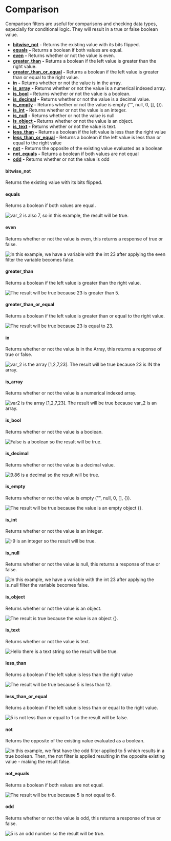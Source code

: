 # Comparison

​Comparison filters are useful for comparisons and checking data types, especially for conditional logic. They will result in a true or false boolean value.

* [**bitwise\_not**](comparison.md#bitwise_not) **-** Returns the existing value with its bits flipped.
* [**equals**](comparison.md#undefined) **-** Returns a boolean if both values are equal.
* [**even**](comparison.md#even) **-** Returns whether or not the value is even.
* [**greater\_than**](comparison.md#greater_than) **-** Returns a boolean if the left value is greater than the right value.
* [**greater\_than\_or\_equal**](comparison.md#undefined) **-** Returns a boolean if the left value is greater than or equal to the right value.
* [**in**](comparison.md#in) **-** Returns whether or not the value is in the array.
* [**is\_array**](comparison.md#is_array) **-** Returns whether or not the value is a numerical indexed array.
* [**is\_bool**](comparison.md#is_bool) **-** Returns whether or not the value is a boolean.
* [**is\_decimal**](comparison.md#undefined) **-** Returns whether or not the value is a decimal value.
* [**is\_empty**](comparison.md#is_empty) **-** Returns whether or not the value is empty ("", null, 0, \[], {}).
* [**is\_int**](comparison.md#is_int) **-** Returns whether or not the value is an integer.
* [**is\_null**](comparison.md#is_null) **-** Returns whether or not the value is null
* [**is\_object**](comparison.md#undefined) **-** Returns whether or not the value is an object.
* [**is\_text**](comparison.md#is_text) **-** Returns whether or not the value is text.
* [**less\_than**](comparison.md#less_than) **-** Returns a boolean if the left value is less than the right value
* [**less\_than\_or\_equal**](comparison.md#less_than_or_equal) **-** Returns a boolean if the left value is less than or equal to the right value
* [**not**](comparison.md#not) **-** Returns the opposite of the existing value evaluated as a boolean
* [**not\_equals**](comparison.md#undefined) **-** Returns a boolean if both values are not equal
* [**odd**](comparison.md#odd) **-** Returns whether or not the value is odd

#### **bitwise\_not**

Returns the existing value with its bits flipped.

#### **equals**

Returns a boolean if both values are equa&#x6C;**.**

![var\_2 is also 7, so in this example, the result will be true.](<../../.gitbook/assets/CleanShot 2022-01-13 at 15.01.13.png>)

#### even

Returns whether or not the value is even, this returns a response of true or false.

![In this example, we have a variable with the int 23 after applying the even filter the variable becomes false.](<../../.gitbook/assets/CleanShot 2022-01-13 at 15.04.49.png>)

#### greater\_than

Returns a boolean if the left value is greater than the right value.

![The result will be true because 23 is greater than 5.](<../../.gitbook/assets/CleanShot 2022-01-13 at 15.07.33.png>)

#### greater\_than\_or\_equal

Returns a boolean if the left value is greater than or equal to the right value.

![The result will be true because 23 is equal to 23.](<../../.gitbook/assets/CleanShot 2022-01-13 at 15.09.29.png>)

#### in

Returns whether or not the value is in the Array, this returns a response of true or false.

![var\_2 is the array \[1,2,7,23\]. The result will be true because 23 is IN the array.](<../../.gitbook/assets/CleanShot 2022-01-13 at 15.14.49.png>)

#### is\_array

Returns whether or not the value is a numerical indexed array.

![var2 is the array \[1,2,7,23\]. The result will be true because var\_2 is an array.](<../../.gitbook/assets/CleanShot 2022-01-13 at 15.19.49.png>)

#### is\_bool

Returns whether or not the value is a boolean.

![False is a boolean so the result will be true.](<../../.gitbook/assets/CleanShot 2022-01-13 at 15.21.41.png>)

#### is\_decimal

Returns whether or not the value is a decimal value.

![9.86 is a decimal so the result will be true.](<../../.gitbook/assets/CleanShot 2022-01-13 at 15.22.46.png>)

#### is\_empty

Returns whether or not the value is empty ("", null, 0, \[], {}).

![The result will be true because the value is an empty object {}.](<../../.gitbook/assets/CleanShot 2022-01-13 at 15.25.25.png>)

#### is\_int

Returns whether or not the value is an integer.

![-9 is an integer so the result will be true.](<../../.gitbook/assets/CleanShot 2022-01-13 at 15.28.01.png>)

#### is\_null

Returns whether or not the value is null, this returns a response of true or false.

![In this example, we have a variable with the int 23 after applying the is\_null filter the variable becomes false.](<../../.gitbook/assets/CleanShot 2022-01-13 at 15.40.32.png>)

#### is\_object

Returns whether or not the value is an object.

![The result is true because the value is an object {}.](<../../.gitbook/assets/CleanShot 2022-01-13 at 16.17.50.png>)

#### &#x20;is\_text

Returns whether or not the value is text.

![Hello there is a text string so the result will be true.](<../../.gitbook/assets/CleanShot 2022-01-13 at 16.19.56.png>)

#### less\_than

Returns a boolean if the left value is less than the right value

![The result will be true because 5 is less than 12.](<../../.gitbook/assets/CleanShot 2022-01-13 at 16.21.54.png>)

#### less\_than\_or\_equal

Returns a boolean if the left value is less than or equal to the right value.

![5 is not less than or equal to 1 so the result will be false.](<../../.gitbook/assets/CleanShot 2022-01-13 at 16.23.18.png>)

#### not

Returns the opposite of the existing value evaluated as a boolean.

![In this example, we first have the odd filter applied to 5 which results in a true boolean. Then, the not filter is applied resulting in the opposite existing value - making the result false.](<../../.gitbook/assets/CleanShot 2022-01-13 at 16.25.56.png>)

#### not\_equals

Returns a boolean if both values are not equal.

![The result will be true because 5 is not equal to 6.](<../../.gitbook/assets/CleanShot 2022-01-13 at 16.28.13.png>)

#### odd

Returns whether or not the value is odd, this returns a response of true or false.

![5 is an odd number so the result will be true.](<../../.gitbook/assets/CleanShot 2022-01-13 at 16.29.47.png>)
